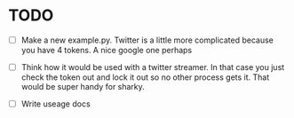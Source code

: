# TODO

- [ ] Make a new example.py.  Twitter is a little more complicated because you have 4 tokens.  A nice google one perhaps

- [ ] Think how it would be used with a twitter streamer. In that case you just check the token out and lock it out so no other process gets it. That would be super handy for sharky. 
- [ ] Write useage docs

